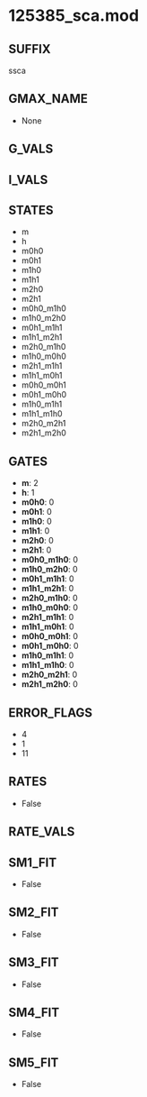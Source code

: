 # 125385_sca.mod

## SUFFIX

ssca

## GMAX_NAME

- None

## G_VALS


## I_VALS


## STATES

- m
- h
- m0h0
- m0h1
- m1h0
- m1h1
- m2h0
- m2h1
- m0h0_m1h0
- m1h0_m2h0
- m0h1_m1h1
- m1h1_m2h1
- m2h0_m1h0
- m1h0_m0h0
- m2h1_m1h1
- m1h1_m0h1
- m0h0_m0h1
- m0h1_m0h0
- m1h0_m1h1
- m1h1_m1h0
- m2h0_m2h1
- m2h1_m2h0

## GATES

- **m**: 2
- **h**: 1
- **m0h0**: 0
- **m0h1**: 0
- **m1h0**: 0
- **m1h1**: 0
- **m2h0**: 0
- **m2h1**: 0
- **m0h0_m1h0**: 0
- **m1h0_m2h0**: 0
- **m0h1_m1h1**: 0
- **m1h1_m2h1**: 0
- **m2h0_m1h0**: 0
- **m1h0_m0h0**: 0
- **m2h1_m1h1**: 0
- **m1h1_m0h1**: 0
- **m0h0_m0h1**: 0
- **m0h1_m0h0**: 0
- **m1h0_m1h1**: 0
- **m1h1_m1h0**: 0
- **m2h0_m2h1**: 0
- **m2h1_m2h0**: 0

## ERROR_FLAGS

- 4
- 1
- 11

## RATES

- False

## RATE_VALS


## SM1_FIT

- False

## SM2_FIT

- False

## SM3_FIT

- False

## SM4_FIT

- False

## SM5_FIT

- False

